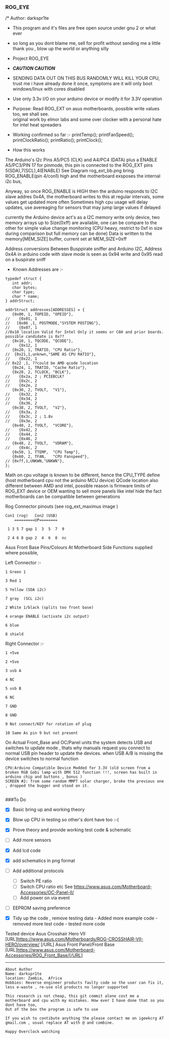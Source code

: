 ### ROG_EYE
/* Author: darkspr1te
 * This program and it's files are free open source under gnu 2 or what ever
 * so long as you dont blame me, sell for profit without sending me a little thank you , blow up the world or anything silly
   
 * Project ROG_EYE
    
 * ***CAUTION CAUTION***
 * SENDING DATA OUT ON THIS BUS RANDOMLY WILL KILL YOUR CPU, trust me i have already done it once, symptoms are it will only boot windows/linux with cores disabled
 * Use only 3.3v I/O on your arduino device or modify it for 3.3V operation 

 
 * Purpose: Read ROG_EXT on asus motherboards, possible write values too, we shall see.  
   original work by elmor labs and some over clocker with a personal hate for intel heat spreaders
 * Working confirmed so far :-
    printTemp();
	printFanSpeed();
    printClockRatio();
	printRatio();
	printClock();

 * How this works
 
  The Arduino's I2c Pins A5/PC5 (CLK) and A4/PC4 (DATA) plus a ENABLE A5/PC3/PIN 17 for pinmode, this pin is connected to the ROG_EXT pins 5(SDA),7(SCL),4(ENABLE)
  See Diagram rog_ext_bb.png
  bring ROG_ENABLE(pin 4/con1) high and the motherboard exsposes the internal i2c bus,

  Anyway, so once ROG_ENABLE is HIGH then the arduino responds to I2C slave addres 0x4A, the motherboard writes to this at regular intervals, some values get updated more often
  Sometimes high cpu usage will delay updates, use avereaging for sensors that may jump large values if delayed

  currently the Arduino device act's as a I2C memory write only device, two memory arrays up to Size(0xff) are available, one can be compare to the other for simple value change monitoring (CPU heavy, restrict to 0xf in size 
  during comparison but full memory can be done) 
  Data is written to the memory[MEM_SIZE] buffer, current set at MEM_SIZE=0xff 


Address conversions Between Busppirate sniffer and Arduino I2C, Address 0x4A in arduino code with slave mode is seen as 0x94 write and 0x95 read on a buspirate sniff
 
 * Known Addresses are :-

 
 ```
typedef struct {
    int addr;
    char bytes;
    char type;
    char * name;
} addrStruct;
 
addrStruct addresses[ADDRESSES] = {
    {0x00, 1, TOPEID, "OPEID"},
//    {0x01, 1
 //   [0x06 ,1, POSTMODE,"SYSTEM POSTING"},
//    {0x07, 1
//0x10 location Valid for Intel Only it seems or C6H and prior boards. possible candidate is 0x??
    {0x10, 1, TQCODE, "QCODE"},
//    {0x12, 1
    {0x20, 1, TRATIO, "CPU Ratio"},
//  {0x21,1,unknwn,"SAME AS CPU RATIO"},
//    {0x22, 1
// 0x22 ,1, ??could be AMD qcode location 
    {0x24, 1, TRATIO, "Cache Ratio"},
    {0x28, 2, TCLOCK, "BCLK"},
//    {0x2a, 2 ; PCIEBCLK?
//    {0x2c, 2
//    {0x2e, 2
    {0x30, 2, TVOLT,  "V1"},
//    {0x32, 2
//    {0x34, 2
//    {0x36, 2
    {0x38, 2, TVOLT,  "V2"},
//    {0x3a, 2
//    {0x3c, 2 ; 1.8v
//    {0x3e, 2
    {0x40, 2, TVOLT,  "VCORE"},
//    {0x42, 2
//    {0x44, 2
//    {0x46, 2
    {0x48, 2, TVOLT,  "VDRAM"},
//    {0x4c, 2
    {0x50, 1, TTEMP,  "CPU Temp"},
    {0x60, 2, TFAN,   "CPU Fanspeed"},
// {0xff,1,UNKWN,"UNKWN"},
};
```
Math on cpu voltage is known to be different, hence the CPU_TYPE define (host motherboard cpu not the arduino MCU device) 
QCode location also different between AMD and intel, possible reason is firmware limits of ROG_EXT device or OEM wanting to sell more panels like intel hide the fact motherboards can be compatible between generations 


Rog Connector pinouts  (see rog_ext_maximus image ) 
```
Con1 (rog)   Con2 (USB)
    =========UP========

 1 3 5 7 gap 1  3  5  7  9
 
 2 4 6 8 gap 2  4  6  8  nc
 ```
 
 
Asus Front Base Pins/Colours At Motherboard Side
Functions supplied where possible, 

Left Connector :-
```
1 Green 1

3 Red 1  

5 Yellow (SDA i2c)

7 gray  (SCL i2c)

2 White 1/black (splits too front base) 

4 orange ENABLE (activate i2c output)

6 blue

8 shield 
``` 

Right Connector :-
```
1 +5ve

2 +5ve

3 usb A

4 NC

5 usb B

6 NC

7 GND

8 GND

9 Not connect/KEY for rotation of plug 

10 Same As pin 9 but not present
```

On Actual Front_Base and OC/Panel units the system detects USB and switches to update mode , thats why manuals request you connect to normal USB pin header to update the devices. 
when USB A/B is missing the device switches to normal function

```
CPU:Arduino Compatible Device Modded for 3.3V (old screen from a broken RGB Gobi lamp with DMX 512 function !!!, screen has built in arduino chip and buttons , bonus )
SCREEN #2: from some random MMPT solar charger, broke the previous one , dropped the bugger and stood on it.


```

###To Do

- [x] Basic bring up and working theory
- [x] Blow up CPU in testing so other's dont have too :-(
- [x] Prove theory and provide working test code & schematic 
- [ ] Add more sensors
- [x] Add lcd code 

- [x] add schematics in png format 
- [ ] Add additional protocols
  - [ ] Switch PE ratio
  - [ ] Switch CPU ratio etc See https://www.asus.com/Motherboard-Accessories/OC-Panel-II/
  - [ ] Add power on via event 

- [ ] EEPROM saving preference

- [x] Tidy up the code , remove testing data - Added more example code - removed more test code - tested more code 


Tested device 
Asus Crosshair Hero VII [URL]https://www.asus.com/Motherboards/ROG-CROSSHAIR-VII-HERO/overview/ [/URL]
Asus Front Panel/Front Base [URL]https://www.asus.com/Motherboard-Accessories/ROG_Front_Base/[/URL]
			  
---

```
About Author
Name: darkspr1te
location: Zambia,  Africa
Hobbies: Reverse engineer products faulty code so the user can fix it, less e-waste , re-use old products no longer supported 

This research is not cheap, this git commit alone cost me a motherboard and cpu with my mistakes. How ever I have done that so you dont have too, 
Out of the box the program is safe to use 

If you wish to contibute anything the please contact me on igeekcrg AT gmail.com , usual replace AT with @ and combine. 

Happy Overclock watching 
```
 
